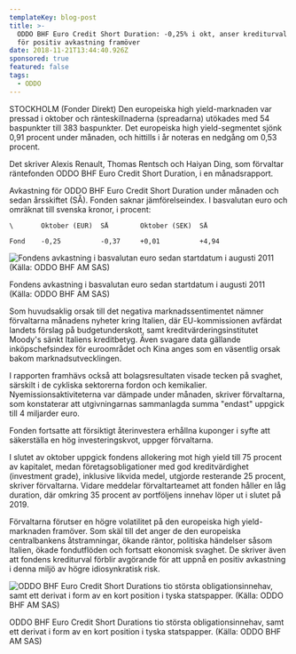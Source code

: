 ```yaml
---
templateKey: blog-post
title: >-
  ODDO BHF Euro Credit Short Duration: -0,25% i okt, anser krediturval avgörande
  för positiv avkastning framöver
date: 2018-11-21T13:44:40.926Z
sponsored: true
featured: false
tags:
  - ODDO
---
```

STOCKHOLM (Fonder Direkt) Den europeiska high yield-marknaden var pressad i oktober och ränteskillnaderna (spreadarna) utökades med 54 baspunkter till 383 baspunkter. Det europeiska high yield-segmentet sjönk 0,91 procent under månaden, och hittills i år noteras en nedgång om 0,53 procent.

Det skriver Alexis Renault, Thomas Rentsch och Haiyan Ding, som förvaltar räntefonden ODDO BHF Euro Credit Short Duration, i en månadsrapport.

Avkastning för ODDO BHF Euro Credit Short Duration under månaden och sedan årsskiftet (SÅ). Fonden saknar jämförelseindex. I basvalutan euro och omräknat till svenska kronor, i procent:

```
\       Oktober (EUR)  SÅ        Oktober (SEK)  SÅ              

Fond    -0,25          -0,37     +0,01          +4,94
```

![Fondens avkastning i basvalutan euro sedan startdatum i augusti 2011 (Källa: ODDO BHF AM SAS)](/img/49.png)

<span class="image-caption">Fondens avkastning i basvalutan euro sedan startdatum i augusti 2011 (Källa: ODDO BHF AM SAS)</span>

Som huvudsaklig orsak till det negativa marknadssentimentet nämner förvaltarna månadens nyheter kring Italien, där EU-kommissionen avfärdat landets förslag på budgetunderskott, samt kreditvärderingsinstitutet Moody's sänkt Italiens kreditbetyg. Även svagare data gällande inköpschefsindex för euroområdet och Kina anges som en väsentlig orsak bakom marknadsutvecklingen.

I rapporten framhävs också att bolagsresultaten visade tecken på svaghet, särskilt i de cykliska sektorerna fordon och kemikalier. Nyemissionsaktiviteterna var dämpade under månaden, skriver förvaltarna, som konstaterar att utgivningarnas sammanlagda summa "endast" uppgick till 4 miljarder euro.

Fonden fortsatte att försiktigt återinvestera erhållna kuponger i syfte att säkerställa en hög investeringskvot, uppger förvaltarna.

I slutet av oktober uppgick fondens allokering mot high yield till 75 procent av kapitalet, medan företagsobligationer med god kreditvärdighet (investment grade), inklusive likvida medel, utgjorde resterande 25 procent, skriver förvaltarna. Vidare meddelar förvaltarteamet att fonden håller en låg duration, där omkring 35 procent av portföljens innehav löper ut i slutet på 2019.

Förvaltarna förutser en högre volatilitet på den europeiska high yield-marknaden framöver. Som skäl till det anger de den europeiska centralbankens åtstramningar, ökande räntor, politiska händelser såsom Italien, ökade fondutflöden och fortsatt ekonomisk svaghet. De skriver även att fondens krediturval förblir avgörande för att uppnå en positiv avkastning i denna miljö av högre idiosynkratisk risk.

![ODDO BHF Euro Credit Short Durations tio största obligationsinnehav, samt ett derivat i form av en kort position i tyska statspapper. (Källa: ODDO BHF AM SAS)](/img/50.png)

<span class="image-caption">ODDO BHF Euro Credit Short Durations tio största obligationsinnehav, samt ett derivat i form av en kort position i tyska statspapper. (Källa: ODDO BHF AM SAS)</span>
